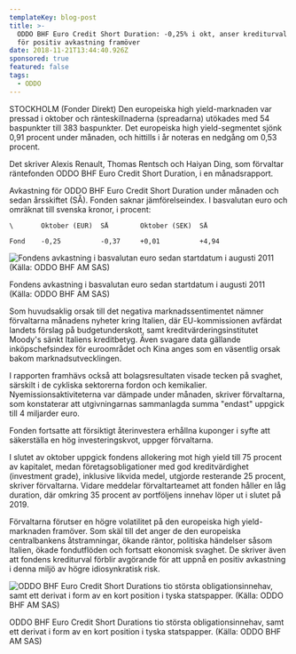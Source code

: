 ```yaml
---
templateKey: blog-post
title: >-
  ODDO BHF Euro Credit Short Duration: -0,25% i okt, anser krediturval avgörande
  för positiv avkastning framöver
date: 2018-11-21T13:44:40.926Z
sponsored: true
featured: false
tags:
  - ODDO
---
```

STOCKHOLM (Fonder Direkt) Den europeiska high yield-marknaden var pressad i oktober och ränteskillnaderna (spreadarna) utökades med 54 baspunkter till 383 baspunkter. Det europeiska high yield-segmentet sjönk 0,91 procent under månaden, och hittills i år noteras en nedgång om 0,53 procent.

Det skriver Alexis Renault, Thomas Rentsch och Haiyan Ding, som förvaltar räntefonden ODDO BHF Euro Credit Short Duration, i en månadsrapport.

Avkastning för ODDO BHF Euro Credit Short Duration under månaden och sedan årsskiftet (SÅ). Fonden saknar jämförelseindex. I basvalutan euro och omräknat till svenska kronor, i procent:

```
\       Oktober (EUR)  SÅ        Oktober (SEK)  SÅ              

Fond    -0,25          -0,37     +0,01          +4,94
```

![Fondens avkastning i basvalutan euro sedan startdatum i augusti 2011 (Källa: ODDO BHF AM SAS)](/img/49.png)

<span class="image-caption">Fondens avkastning i basvalutan euro sedan startdatum i augusti 2011 (Källa: ODDO BHF AM SAS)</span>

Som huvudsaklig orsak till det negativa marknadssentimentet nämner förvaltarna månadens nyheter kring Italien, där EU-kommissionen avfärdat landets förslag på budgetunderskott, samt kreditvärderingsinstitutet Moody's sänkt Italiens kreditbetyg. Även svagare data gällande inköpschefsindex för euroområdet och Kina anges som en väsentlig orsak bakom marknadsutvecklingen.

I rapporten framhävs också att bolagsresultaten visade tecken på svaghet, särskilt i de cykliska sektorerna fordon och kemikalier. Nyemissionsaktiviteterna var dämpade under månaden, skriver förvaltarna, som konstaterar att utgivningarnas sammanlagda summa "endast" uppgick till 4 miljarder euro.

Fonden fortsatte att försiktigt återinvestera erhållna kuponger i syfte att säkerställa en hög investeringskvot, uppger förvaltarna.

I slutet av oktober uppgick fondens allokering mot high yield till 75 procent av kapitalet, medan företagsobligationer med god kreditvärdighet (investment grade), inklusive likvida medel, utgjorde resterande 25 procent, skriver förvaltarna. Vidare meddelar förvaltarteamet att fonden håller en låg duration, där omkring 35 procent av portföljens innehav löper ut i slutet på 2019.

Förvaltarna förutser en högre volatilitet på den europeiska high yield-marknaden framöver. Som skäl till det anger de den europeiska centralbankens åtstramningar, ökande räntor, politiska händelser såsom Italien, ökade fondutflöden och fortsatt ekonomisk svaghet. De skriver även att fondens krediturval förblir avgörande för att uppnå en positiv avkastning i denna miljö av högre idiosynkratisk risk.

![ODDO BHF Euro Credit Short Durations tio största obligationsinnehav, samt ett derivat i form av en kort position i tyska statspapper. (Källa: ODDO BHF AM SAS)](/img/50.png)

<span class="image-caption">ODDO BHF Euro Credit Short Durations tio största obligationsinnehav, samt ett derivat i form av en kort position i tyska statspapper. (Källa: ODDO BHF AM SAS)</span>
